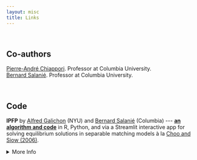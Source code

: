 ```yaml
---
layout: misc
title: Links
---
```


<br>

## Co-authors
<a href="http://www.columbia.edu/~pc2167/" target="_blank" rel="noopener noreferrer">Pierre-André Chiappori</a>. Professor at Columbia University.  
<a href="http://bsalanie.com/" target="_blank" rel="noopener noreferrer">Bernard Salanié</a>. Professor at Columbia University.

<br>

## Code
**IPFP**
by 
<a href="http://alfredgalichon.com/" target="_blank" rel="noopener noreferrer">Alfred Galichon</a> (NYU)
and
<a href="http://bsalanie.com/" target="_blank" rel="noopener noreferrer">Bernard Salanié</a> (Columbia) ---
**<a href="http://bsalanie.com/code-for-separable-matching-models/" target="_blank" rel="noopener noreferrer">an algorithm and code</a>** 
in R, Python, and via a Streamlit interactive app for solving equilibrium solutions in separable matching models à la
<a href="https://www.jstor.org/stable/10.1086/498585?seq=1" target="_blank" rel="noopener noreferrer">Choo and Siow (2006)</a>.

<details>
  <summary> More Info </summary>
  
  <br>
  
  My co-author
  <a href="http://bsalanie.com/" target="_blank" rel="noopener noreferrer">Bernard Salanié</a> (Columbia)
  and
  <a href="http://alfredgalichon.com/" target="_blank" rel="noopener noreferrer">Alfred Galichon</a> (NYU)
  developed the Iterative Proportional Fitting Procedure (IPFP) algorithm to solve for equilibrium in separable matching models, including the original
  <a href="https://www.jstor.org/stable/10.1086/498585?seq=1" target="_blank" rel="noopener noreferrer">Choo and Siow (2006)</a>
  specification and its variants. For precise discussion, see the latest version of their paper:
  <a href="http://bsalanie.com/wp-content/uploads/2020/05/Cupids-2020-05-16_paper.pdf" target="_blank" rel="noopener noreferrer">"Cupid’s Invisible Hand: Social Surplus and Identification in Matching Models"</a>.
</details>
